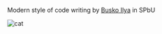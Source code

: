 Modern style of code writing by [Busko Ilya](https://github.com/BuskoIlya) in SPbU 

![cat](https://media1.tenor.com/m/yNMGjXsoYGUAAAAd/cat-cats.gif)

